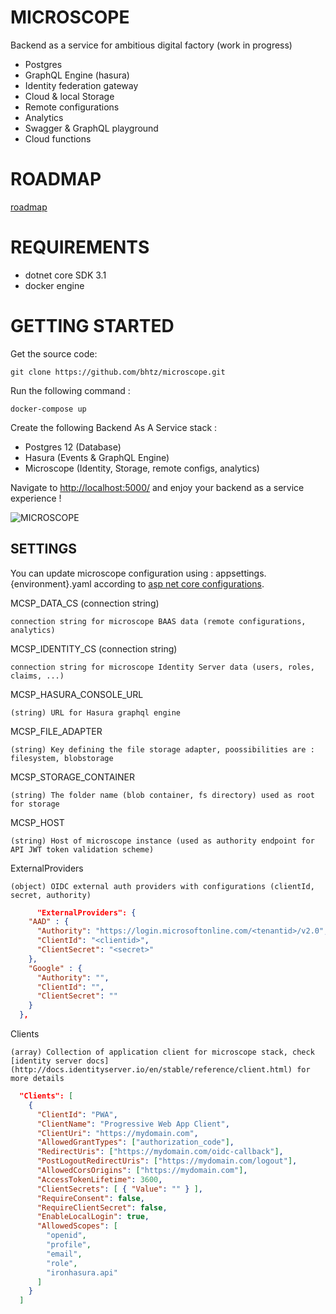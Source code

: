 MICROSCOPE
==========

Backend as a service for ambitious digital factory (work in progress)

* Postgres
* GraphQL Engine (hasura)
* Identity federation gateway
* Cloud & local Storage
* Remote configurations
* Analytics
* Swagger & GraphQL playground
* Cloud functions

ROADMAP
=======

[roadmap](https://github.com/bhtz/microscope/blob/master/wwwroot/docs/roadmap.md)


REQUIREMENTS
============

* dotnet core SDK 3.1
* docker engine

GETTING STARTED
===============

Get the source code: 

    git clone https://github.com/bhtz/microscope.git

Run the following command :

    docker-compose up

Create the following Backend As A Service stack :
* Postgres 12 (Database)
* Hasura (Events & GraphQL Engine)
* Microscope (Identity, Storage, remote configs, analytics)


Navigate to [http://localhost:5000/](http://localhost:5000/) and enjoy your backend as a service experience !

![MICROSCOPE](https://github.com/bhtz/microscope/blob/master/wwwroot/home.png)


SETTINGS
--------

You can update microscope configuration using : appsettings.{environment}.yaml according to [asp net core configurations](https://docs.microsoft.com/fr-fr/aspnet/core/fundamentals/configuration/?view=aspnetcore-3.1).


MCSP_DATA_CS (connection string)

    connection string for microscope BAAS data (remote configurations, analytics)

MCSP_IDENTITY_CS (connection string)

    connection string for microscope Identity Server data (users, roles, claims, ...)

MCSP_HASURA_CONSOLE_URL

    (string) URL for Hasura graphql engine

MCSP_FILE_ADAPTER

    (string) Key defining the file storage adapter, poossibilities are : filesystem, blobstorage

MCSP_STORAGE_CONTAINER

    (string) The folder name (blob container, fs directory) used as root for storage

MCSP_HOST

    (string) Host of microscope instance (used as authority endpoint for API JWT token validation scheme)

ExternalProviders

    (object) OIDC external auth providers with configurations (clientId, secret, authority)

```json
      "ExternalProviders": {
    "AAD" : {
      "Authority": "https://login.microsoftonline.com/<tenantid>/v2.0",
      "ClientId": "<clientid>",
      "ClientSecret": "<secret>"
    },
    "Google" : {
      "Authority": "",
      "ClientId": "",
      "ClientSecret": ""
    }
  },
```

Clients

    (array) Collection of application client for microscope stack, check [identity server docs](http://docs.identityserver.io/en/stable/reference/client.html) for more details

```json
  "Clients": [
    {
      "ClientId": "PWA",
      "ClientName": "Progressive Web App Client",
      "ClientUri": "https://mydomain.com",
      "AllowedGrantTypes": ["authorization_code"],
      "RedirectUris": ["https://mydomain.com/oidc-callback"],
      "PostLogoutRedirectUris": ["https://mydomain.com/logout"],
      "AllowedCorsOrigins": ["https://mydomain.com"],
      "AccessTokenLifetime": 3600,
      "ClientSecrets": [ { "Value": "" } ],
      "RequireConsent": false,
      "RequireClientSecret": false,
      "EnableLocalLogin": true,
      "AllowedScopes": [
        "openid",
        "profile",
        "email",
        "role",
        "ironhasura.api"
      ]
    }
  ]
```